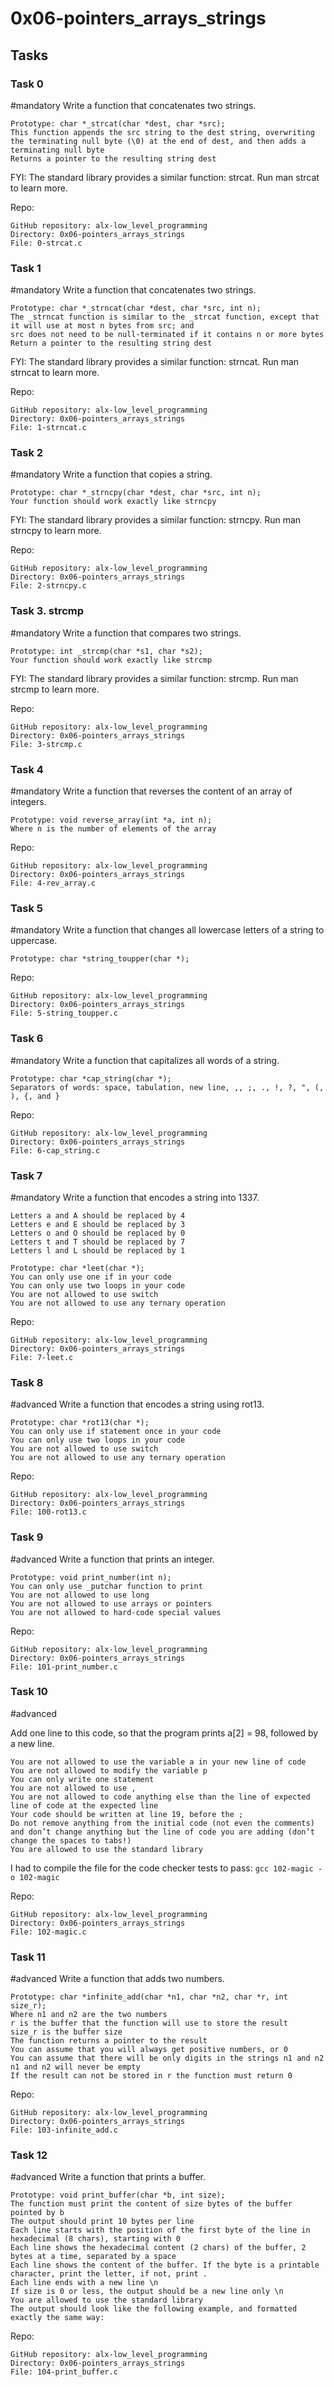 # 0x06-pointers_arrays_strings

## Tasks
### Task 0
#mandatory
Write a function that concatenates two strings.

    Prototype: char *_strcat(char *dest, char *src);
    This function appends the src string to the dest string, overwriting the terminating null byte (\0) at the end of dest, and then adds a terminating null byte
    Returns a pointer to the resulting string dest
FYI: The standard library provides a similar function: strcat. Run man strcat to learn more.

Repo:

    GitHub repository: alx-low_level_programming
    Directory: 0x06-pointers_arrays_strings
    File: 0-strcat.c
   
### Task 1
#mandatory
Write a function that concatenates two strings.

    Prototype: char *_strncat(char *dest, char *src, int n);
    The _strncat function is similar to the _strcat function, except that
    it will use at most n bytes from src; and
    src does not need to be null-terminated if it contains n or more bytes
    Return a pointer to the resulting string dest
FYI: The standard library provides a similar function: strncat. Run man strncat to learn more.

Repo:

    GitHub repository: alx-low_level_programming
    Directory: 0x06-pointers_arrays_strings
    File: 1-strncat.c
   

### Task 2
#mandatory
Write a function that copies a string.

    Prototype: char *_strncpy(char *dest, char *src, int n);
    Your function should work exactly like strncpy
FYI: The standard library provides a similar function: strncpy. Run man strncpy to learn more.

Repo:

    GitHub repository: alx-low_level_programming
    Directory: 0x06-pointers_arrays_strings
    File: 2-strncpy.c
   

### Task 3. strcmp
#mandatory
Write a function that compares two strings.

    Prototype: int _strcmp(char *s1, char *s2);
    Your function should work exactly like strcmp
FYI: The standard library provides a similar function: strcmp. Run man strcmp to learn more.

Repo:

    GitHub repository: alx-low_level_programming
    Directory: 0x06-pointers_arrays_strings
    File: 3-strcmp.c
   

### Task 4
#mandatory
Write a function that reverses the content of an array of integers.

    Prototype: void reverse_array(int *a, int n);
    Where n is the number of elements of the array
 
Repo:

    GitHub repository: alx-low_level_programming
    Directory: 0x06-pointers_arrays_strings
    File: 4-rev_array.c
   

### Task 5
#mandatory
Write a function that changes all lowercase letters of a string to uppercase.

    Prototype: char *string_toupper(char *);
 
Repo:

    GitHub repository: alx-low_level_programming
    Directory: 0x06-pointers_arrays_strings
    File: 5-string_toupper.c
   

### Task 6
#mandatory
Write a function that capitalizes all words of a string.

    Prototype: char *cap_string(char *);
    Separators of words: space, tabulation, new line, ,, ;, ., !, ?, ", (, ), {, and }
 
Repo:

    GitHub repository: alx-low_level_programming
    Directory: 0x06-pointers_arrays_strings
    File: 6-cap_string.c
   

### Task 7
#mandatory
Write a function that encodes a string into 1337.

    Letters a and A should be replaced by 4
    Letters e and E should be replaced by 3
    Letters o and O should be replaced by 0
    Letters t and T should be replaced by 7
    Letters l and L should be replaced by 1
    
    Prototype: char *leet(char *);
    You can only use one if in your code
    You can only use two loops in your code
    You are not allowed to use switch
    You are not allowed to use any ternary operation

Repo:

    GitHub repository: alx-low_level_programming
    Directory: 0x06-pointers_arrays_strings
    File: 7-leet.c
   

### Task 8
#advanced
Write a function that encodes a string using rot13.

    Prototype: char *rot13(char *);
    You can only use if statement once in your code
    You can only use two loops in your code
    You are not allowed to use switch
    You are not allowed to use any ternary operation
 
Repo:

    GitHub repository: alx-low_level_programming
    Directory: 0x06-pointers_arrays_strings
    File: 100-rot13.c
   

### Task 9
#advanced
Write a function that prints an integer.

    Prototype: void print_number(int n);
    You can only use _putchar function to print
    You are not allowed to use long
    You are not allowed to use arrays or pointers
    You are not allowed to hard-code special values
 
Repo:

    GitHub repository: alx-low_level_programming
    Directory: 0x06-pointers_arrays_strings
    File: 101-print_number.c
   

### Task 10
#advanced

Add one line to this code, so that the program prints a[2] = 98, followed by a new line.

    You are not allowed to use the variable a in your new line of code
    You are not allowed to modify the variable p
    You can only write one statement
    You are not allowed to use ,
    You are not allowed to code anything else than the line of expected line of code at the expected line
    Your code should be written at line 19, before the ;
    Do not remove anything from the initial code (not even the comments)
    and don’t change anything but the line of code you are adding (don’t change the spaces to tabs!)
    You are allowed to use the standard library

I had to compile the file for the code checker tests to pass:
<code>gcc 102-magic -o 102-magic</code>

Repo:

    GitHub repository: alx-low_level_programming
    Directory: 0x06-pointers_arrays_strings
    File: 102-magic.c
   

### Task 11
#advanced
Write a function that adds two numbers.

    Prototype: char *infinite_add(char *n1, char *n2, char *r, int size_r);
    Where n1 and n2 are the two numbers
    r is the buffer that the function will use to store the result
    size_r is the buffer size
    The function returns a pointer to the result
    You can assume that you will always get positive numbers, or 0
    You can assume that there will be only digits in the strings n1 and n2
    n1 and n2 will never be empty
    If the result can not be stored in r the function must return 0
 
Repo:

    GitHub repository: alx-low_level_programming
    Directory: 0x06-pointers_arrays_strings
    File: 103-infinite_add.c
   

### Task 12
#advanced
Write a function that prints a buffer.

    Prototype: void print_buffer(char *b, int size);
    The function must print the content of size bytes of the buffer pointed by b
    The output should print 10 bytes per line
    Each line starts with the position of the first byte of the line in hexadecimal (8 chars), starting with 0
    Each line shows the hexadecimal content (2 chars) of the buffer, 2 bytes at a time, separated by a space
    Each line shows the content of the buffer. If the byte is a printable character, print the letter, if not, print .
    Each line ends with a new line \n
    If size is 0 or less, the output should be a new line only \n
    You are allowed to use the standard library
    The output should look like the following example, and formatted exactly the same way:
 
Repo:

    GitHub repository: alx-low_level_programming
    Directory: 0x06-pointers_arrays_strings
    File: 104-print_buffer.c
